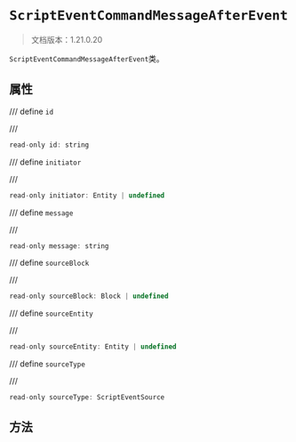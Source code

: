 # `ScriptEventCommandMessageAfterEvent`

> 文档版本：1.21.0.20

`ScriptEventCommandMessageAfterEvent`类。

## 属性

/// define
`id`


///

```js
read-only id: string
```


/// define
`initiator`


///

```js
read-only initiator: Entity | undefined
```


/// define
`message`


///

```js
read-only message: string
```


/// define
`sourceBlock`


///

```js
read-only sourceBlock: Block | undefined
```


/// define
`sourceEntity`


///

```js
read-only sourceEntity: Entity | undefined
```


/// define
`sourceType`


///

```js
read-only sourceType: ScriptEventSource
```


## 方法
